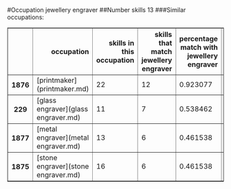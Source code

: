 #Occupation jewellery engraver
##Number skills 13
###Similar occupations:
<table border="1" class="dataframe">
  <thead>
    <tr style="text-align: right;">
      <th></th>
      <th>occupation</th>
      <th>skills in this occupation</th>
      <th>skills that match jewellery engraver</th>
      <th>percentage match with jewellery engraver</th>
      <th>skills not in jewellery engraver</th>
    </tr>
  </thead>
  <tbody>
    <tr>
      <th>1876</th>
      <td>[printmaker](printmaker.md)</td>
      <td>22</td>
      <td>12</td>
      <td>0.923077</td>
      <td>10</td>
    </tr>
    <tr>
      <th>229</th>
      <td>[glass engraver](glass engraver.md)</td>
      <td>11</td>
      <td>7</td>
      <td>0.538462</td>
      <td>4</td>
    </tr>
    <tr>
      <th>1877</th>
      <td>[metal engraver](metal engraver.md)</td>
      <td>13</td>
      <td>6</td>
      <td>0.461538</td>
      <td>7</td>
    </tr>
    <tr>
      <th>1875</th>
      <td>[stone engraver](stone engraver.md)</td>
      <td>16</td>
      <td>6</td>
      <td>0.461538</td>
      <td>10</td>
    </tr>
  </tbody>
</table>
